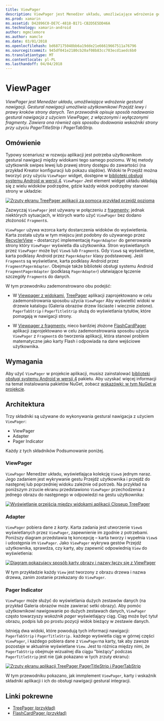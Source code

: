 ```yaml
---
title: ViewPager
description: ViewPager jest Menedżer układu, umożliwiające wdrożenie gestural nawigacji. Gestural nawigacji umożliwia użytkownikowi Przejdź lewy i prawy kroków strony danych. Ten przewodnik opisuje sposób nadawania gestural nawigacja z użyciem ViewPager, z włączonymi i wyłączonymi fragmenty. Zawiera ona również opis sposobu dodawania wskaźniki strony przy użyciu PagerTitleStrip i PagerTabStrip.
ms.prod: xamarin
ms.assetid: D42896C0-DE7C-4818-B171-CB2D5E5DD46A
ms.technology: xamarin-android
author: mgmclemore
ms.author: mamcle
ms.date: 03/01/2018
ms.openlocfilehash: bd687175048bb6a19dde21e66619667511a76796
ms.sourcegitcommit: 945df041e2180cb20af08b83cc703ecd1aedc6b0
ms.translationtype: MT
ms.contentlocale: pl-PL
ms.lasthandoff: 04/04/2018
---
```

# <a name="viewpager"></a>ViewPager

_ViewPager jest Menedżer układu, umożliwiające wdrożenie gestural nawigacji. Gestural nawigacji umożliwia użytkownikowi Przejdź lewy i prawy kroków strony danych. Ten przewodnik opisuje sposób nadawania gestural nawigacja z użyciem ViewPager, z włączonymi i wyłączonymi fragmenty. Zawiera ona również opis sposobu dodawania wskaźniki strony przy użyciu PagerTitleStrip i PagerTabStrip._

 
## <a name="overview"></a>Omówienie

Typowy scenariusz w rozwoju aplikacji jest potrzeba użytkownikom gestural nawigacji między widokami tego samego poziomu. W tej metody użytkownik swipes lewej lub prawej strony dostępu do zawartości (na przykład Kreator konfiguracji lub pokazu slajdów). Widoki te Przejdź można tworzyć przy użyciu `ViewPager` widget, dostępne w [biblioteki obsługi systemu Android w wersji 4](https://www.nuget.org/packages/Xamarin.Android.Support.v4/). `ViewPager` Jest element widget układu składają się z wielu widoków podrzędne, gdzie każdy widok podrzędny stanowi strony w układzie: 

[![Zrzuty ekranu TreePager aplikacji za pomocą przykład przejdź pozioma](images/01-intro-sml.png)](images/01-intro.png#lightbox)

Zazwyczaj `ViewPager` jest używany w połączeniu z [fragmenty](https://developer.xamarin.com/guides/android/platform_features/fragments/); jednak niektórych sytuacjach, w których warto użyć `ViewPager` bez dodano złożoność `Fragment`s.

`ViewPager` używa wzorca karty dostarczenia widoków do wyświetlenia. Karta została użyta w tym miejscu jest podobny do używanego przez [RecyclerView](~/android/user-interface/layouts/recycler-view/index.md) &ndash; dostarczyć implementację `PagerAdapter` do generowania strony który `ViewPager` wyświetla dla użytkownika. Stron wyświetlanych przez `ViewPager` może być `View`s lub `Fragment`s. Gdy `View`s są wyświetlane, karta podklasy Android przez `PagerAdapter` klasy podstawowej. Jeśli `Fragment`s są wyświetlane, karta podklasy Android przez `FragmentPagerAdapter`. Obejmuje także biblioteki obsługi systemu Android `FragmentPagerAdapter` (podklasą `PagerAdapter`) ułatwiające łączenie szczegóły `Fragment`s do danych. 

W tym przewodniku zademonstrowano obu podejść: 

-   W [Viewpager z widokami](~/android/user-interface/controls/view-pager/viewpager-and-views.md), [TreePager](https://developer.xamarin.com/samples/monodroid/UserInterface/TreePager/) aplikacji zaprojektowano w celu zademonstrowania sposobu użycia `ViewPager` Aby wyświetlić widoki w drzewie katalogu (Galeria obrazów drzew liściaste i wiecznie zielone). 
    `PagerTabStrip`  i `PagerTitleStrip` służą do wyświetlania tytułów, które pomagają w nawigacji strony.

-   W [Viewpager z fragmenty](~/android/user-interface/controls/view-pager/viewpager-and-fragments.md), nieco bardziej złożone [FlashCardPager](https://developer.xamarin.com/samples/monodroid/UserInterface/TreePager/) aplikacji zaprojektowano w celu zademonstrowania sposobu użycia `ViewPager` z `Fragment`s do tworzenia aplikacji, która stanowi problem matematyczne jako karty Flash i odpowiada na dane wejściowe użytkownika. 


## <a name="requirements"></a>Wymagania

Aby użyć `ViewPager` w projekcie aplikacji, musisz zainstalować [biblioteki obsługi systemu Android w wersji 4](https://www.nuget.org/packages/Xamarin.Android.Support.v4/) pakietu. Aby uzyskać więcej informacji na temat instalowania pakietów NuGet, zobacz [wskazówki: w tym NuGet w projekcie](https://docs.microsoft.com/visualstudio/mac/nuget-walkthrough). 

 
## <a name="architecture"></a>Architektura

Trzy składniki są używane do wykonywania gestural nawigacja z użyciem `ViewPager`:

-   ViewPager
-   Adapter
-   Pager Indicator

Każdy z tych składników Podsumowanie poniżej.



### <a name="viewpager"></a>ViewPager

`ViewPager` Menedżer układu, wyświetlająca kolekcję `View`s jednym naraz. Jego zadaniem jest wykrywanie gestu Przejdź użytkownika i przejdź do następnej lub poprzedniej widoku zależnie od potrzeb. Na przykład na poniższym zrzucie ekranu przedstawiono `ViewPager` przechodzenia z jednego obrazu do następnego w odpowiedzi na gestu użytkownika: 

[![Wyświetlanie przejścia między widokami aplikacji Closeup TreePager](images/02-transition-sml.png)](images/02-transition.png#lightbox)


### <a name="adapter"></a>Adapter

`ViewPager` pobiera dane z *karty*. Karta zadania jest utworzenie `View`s wyświetlanych przez `ViewPager`, zapewnienie im zgodnie z potrzebami. Poniższy diagram przedstawia tę koncepcję &ndash; karta tworzy i wypełnia `View`s i udostępnia im `ViewPager`. Jako `ViewPager` wykrywa gestów Przejdź użytkownika, sprawdza, czy karty, aby zapewnić odpowiednią `View` do wyświetlenia: 

[![Diagram pokazujący sposób karty obrazy i nazwy łączy się z ViewPager](images/03-adapter-sml.png)](images/03-adapter.png#lightbox)

W tym przykładzie każdy `View` jest tworzony z obrazu drzewa i nazwa drzewa, zanim zostanie przekazany do `ViewPager`. 



### <a name="pager-indicator"></a>Pager Indicator

`ViewPager` może służyć do wyświetlania dużych zestawów danych (na przykład Galeria obrazów może zawierać setki obrazy). Aby pomóc użytkownikowi nawigowanie po dużych zestawach danych, `ViewPager` często towarzyszy *wskaźnik pager* wyświetlający ciąg. Ciąg może być tytuł obrazu, podpis lub po prostu pozycji widok bieżący w zestawie danych. 

Istnieją dwa widoki, które powodują tych informacji nawigacji: `PagerTabStrip` i `PagerTitleStrip.` każdego wyświetla ciąg w górnej części `ViewPager`, i każdego pobiera dane z `ViewPager`na karty, tak aby zawsze pozostaje w aktualnie wyświetlane `View`. Jest to różnica między nimi, że `PagerTabStrip` obejmuje wizualnej dla ciągu "bieżący" podczas `PagerTitleStrip` jest nie (jak pokazano w tych zrzuty ekranu): 

[![Zrzuty ekranu aplikacji TreePager PagerTitleStrip i PagerTabStrip](images/04-comparison-sml.png)](images/04-comparison.png#lightbox)

W tym przewodniku pokazano, jak immplement `ViewPager`, karty i wskaźnik składniki aplikacji i ich do obsługi nawigacji gestural integracji. 



## <a name="related-links"></a>Linki pokrewne

- [TreePager (przykład)](https://developer.xamarin.com/samples/monodroid/UserInterface/TreePager)
- [FlashCardPager (przykład)](https://developer.xamarin.com/samples/monodroid/UserInterface/FlashCardPager)
